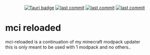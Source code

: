 <div align="center">
  <p>
    <a href="https://docs.oceanic.ws/dev/" target="_blank"><img alt="Tauri badge" src="https://img.shields.io/static/v1?label=Made%20with&message=Tauri&style=flat-square&logo=tauri&labelColor=242526&color=444950"></a>
    <a href="https://github.com/Hbarniq/mcinstall-reboot/commits/master" target="_blank"><img alt="last commit" src="https://img.shields.io/github/last-commit/Hbarniq/mcinstall-reboot?style=flat-square"></a>
    <a href="https://github.com/Hbarniq/mcinstall-reboot/actions" target="_blank"><img alt="last commit" src="https://img.shields.io/github/actions/workflow/status/Hbarniq/mci-reloaded/release.yml?label=builds&style=flat-square"></a>
    <a href="https://github.com/Hbarniq/mcinstall-reboot/releases/latest" target="_blank"><img alt="last commit" src="https://img.shields.io/github/v/release/Hbarniq/mci-reloaded?style=flat-square"></a>
  </p>
</div>

# mci reloaded

mci-reloaded is a continuation of my minecraft modpack updater<br>
this is only meant to be used with 1 modpack and no others..
